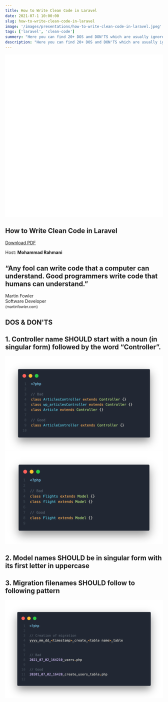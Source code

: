 ```yaml
---
title: How to Write Clean Code in Laravel
date: 2021-07-1 10:00:00
slug: how-to-write-clean-code-in-laravel
image: '/images/presentations/how-to-write-clean-code-in-laravel.jpeg'
tags: ['laravel', 'clean-code']
summery: "Here you can find 20+ DOS and DON'TS which are usually ignored in real life of our Laravel projects."
description: "Here you can find 20+ DOS and DON'TS which are usually ignored in real life of our Laravel projects."
---
```


<section class="section bg-gradient-to-br from-red-500 to-red-800">
  <div class="mx-auto px-10 lg:px-20">
    <div class="min-h-screen flex flex-col justify-center">
      <div class="max-w-4xl">
        <div class="flex flex-col">
          <img src="/images/laravel.svg" alt="laravel logo" class="w-20 lg:w-48">
          <h1 class="text-3xl lg:text-6xl font-bold text-white mt-10 lg:leading-snug">How to Write Clean Code in Laravel</h1>
          <a href="" class="border border-white hover:bg-white hover:text-black transition-all duration-600 py-3 px-7 rounded-lg text-white mt-5 self-start">Download PDF</a>
        </div>
      </div>
      <div class="border-t border-white mt-32 pt-6">
        <p class="text-white text-sm font-light">Host: <strong>Mohammad Rahmani</strong></p>
      </div>
    </div>
  </div>
</section>
<section class="section bg-gradient-to-b from-yellow-500 to-yellow-600">
  <div class="mx-auto max-w-7xl px-10 lg:px-20">
    <div class="min-h-screen flex flex-col justify-center text-center">
      <h2 class="leading-normal text-3xl lg:text-6xl lg:leading-normal font-light">“Any fool can write code that a computer can understand. Good programmers write code that humans can understand.”</h2>
      <p class="text-white font-light mt-16">
        Martin Fowler<br>
        Software Developer
        <br>
        <small>(martinfowler.com)</small>
      </p>
    </div>
  </div>
</section>
<section class="section bg-gradient-to-b from-yellow-600 to-yellow-500">
  <div class="mx-auto px-10 lg:px-20">
    <div class="min-h-screen flex flex-col justify-center text-center">
      <h2 class="text-4xl lg:text-8xl font-bold">DOS & DON'TS</h2>
    </div>
  </div>
</section>
<section class="section bg-gradient-to-b from-yellow-500 to-yellow-600">
  <div class="mx-auto px-10 lg:px-20">
    <div class="min-h-screen flex items-center">
      <div class="grid lg:grid-cols-4 gap-5 items-center">
        <h2 class="text-2xl lg:text-5xl lg:leading-tight font-semibold col-span-12 lg:col-span-2">
        1. Controller name SHOULD start with a noun (in singular form) followed by the word “Controller”.
        </h2>
        <img src="/images/presentations/laravel-clean-code/1.png" alt="controller" class="col-span-12 lg:col-span-2">
      </div>
    </div>
  </div>
</section>
<section class="section bg-gradient-to-b from-yellow-600 to-yellow-500">
  <div class="mx-auto px-10 lg:px-20">
    <div class="min-h-screen flex items-center">
      <div class="grid lg:grid-cols-4 gap-5 items-center">
        <img src="/images/presentations/laravel-clean-code/2.png" alt="model" class="col-span-12 lg:col-span-2">
        <h2 class="text-2xl lg:text-5xl lg:leading-tight font-semibold col-span-12 lg:col-span-2">
          2. Model names SHOULD be in singular form with its first letter in uppercase
        </h2>
      </div>
    </div>
  </div>
</section>
<section class="section bg-gradient-to-b from-yellow-500 to-yellow-600">
  <div class="mx-auto px-10 lg:px-20">
    <div class="min-h-screen flex items-center">
      <div class="grid lg:grid-cols-4 gap-5 items-center">
        <h2 class="text-2xl lg:text-5xl lg:leading-tight font-semibold col-span-12 lg:col-span-2">
          3. Migration filenames SHOULD follow to following pattern
        </h2>
        <img src="/images/presentations/laravel-clean-code/3.png" alt="migration" class="col-span-12 lg:col-span-2">
      </div>
    </div>
  </div>
</section>

